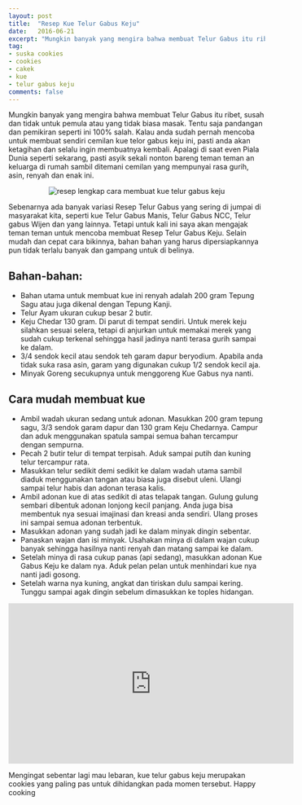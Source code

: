 ```yaml
---
layout: post
title:  "Resep Kue Telur Gabus Keju"
date:   2016-06-21
excerpt: "Mungkin banyak yang mengira bahwa membuat Telur Gabus itu ribet, susah dan tidak untuk pemula atau yang tidak biasa masak. Tentu saja pandangan dan pemikiran seperti ini 100% salah."
tag:
- suska cookies 
- cookies
- cakek
- kue
- telur gabus keju
comments: false
---
```


Mungkin banyak yang mengira bahwa membuat Telur Gabus itu ribet, susah dan tidak untuk pemula atau yang tidak biasa masak. Tentu saja pandangan dan pemikiran seperti ini 100% salah. Kalau anda sudah pernah mencoba untuk membuat sendiri cemilan kue telor gabus keju ini, pasti anda akan ketagihan dan selalu ingin membuatnya kembali. Apalagi di saat even Piala Dunia seperti sekarang, pasti asyik sekali nonton bareng teman teman an keluarga di rumah sambil ditemani cemilan yang mempunyai rasa gurih, asin, renyah dan enak ini.

<center><img alt="resep lengkap cara membuat kue telur gabus keju" border="0" src="http://resepcaramemasak.info/wp-content/uploads/2014/06/Resep-Telur-Gabus.jpg" title="" /></center>

Sebenarnya ada banyak variasi Resep Telur Gabus yang sering di jumpai di masyarakat kita, seperti kue Telur Gabus Manis, Telur Gabus NCC, Telur gabus Wijen dan yang lainnya. Tetapi untuk kali ini saya akan mengajak teman teman untuk mencoba membuat Resep Telur Gabus Keju. Selain mudah dan cepat cara bikinnya, bahan bahan yang harus dipersiapkannya pun tidak terlalu banyak dan gampang untuk di belinya.

## Bahan-bahan:

* Bahan utama untuk membuat kue ini renyah adalah 200 gram Tepung Sagu atau juga dikenal dengan Tepung Kanji.
* Telur Ayam ukuran cukup besar 2 butir.
* Keju Chedar 130 gram. Di parut di tempat sendiri. Untuk merek keju silahkan sesuai selera, tetapi di anjurkan untuk memakai merek yang sudah cukup terkenal sehingga hasil jadinya nanti terasa gurih sampai ke dalam.
* 3/4 sendok kecil atau sendok teh garam dapur beryodium. Apabila anda tidak suka rasa asin, garam yang digunakan cukup 1/2 sendok kecil aja.
* Minyak Goreng secukupnya untuk menggoreng Kue Gabus nya nanti.

 
## Cara mudah membuat kue

* Ambil wadah ukuran sedang untuk adonan. Masukkan 200 gram tepung sagu, 3/3 sendok garam dapur dan 130 gram Keju Chedarnya. Campur dan aduk menggunakan spatula sampai semua bahan tercampur dengan sempurna.
* Pecah 2 butir telur di tempat terpisah. Aduk sampai putih dan kuning telur tercampur rata.
* Masukkan telur sedikit demi sedikit ke dalam wadah utama sambil diaduk menggunakan tangan atau biasa juga disebut uleni. Ulangi sampai telur habis dan adonan terasa kalis.
* Ambil adonan kue di atas sedikit di atas telapak tangan. Gulung gulung sembari dibentuk adonan lonjong kecil panjang. Anda juga bisa membentuk nya sesuai imajinasi dan kreasi anda sendiri. Ulang proses ini sampai semua adonan terbentuk.
* Masukkan adonan yang sudah jadi ke dalam minyak dingin sebentar.
* Panaskan wajan dan isi minyak. Usahakan minya di dalam wajan cukup banyak sehingga hasilnya nanti renyah dan matang sampai ke dalam.
* Setelah minya di rasa cukup panas (api sedang), masukkan adonan Kue Gabus Keju ke dalam nya. Aduk pelan pelan untuk menhindari kue nya nanti jadi gosong.
* Setelah warna nya kuning, angkat dan tiriskan dulu sampai kering. Tunggu sampai agak dingin sebelum dimasukkan ke toples hidangan.

<iframe width="560" height="315" src="https://www.youtube.com/embed/Ahh1YsEtG5E" frameborder="0" allowfullscreen></iframe>

Mengingat sebentar lagi mau lebaran, kue telur gabus keju merupakan cookies yang paling pas untuk dihidangkan pada momen tersebut. Happy cooking
